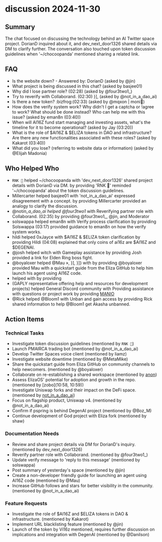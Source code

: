 # discussion 2024-11-30

## Summary

The chat focused on discussing the technology behind an AI Twitter space project. DorianD inquired about it, and dev_next_door1326 shared details via DM to clarify further. The conversation also touched upon token discussion guidelines when '~/chocoopanda' mentioned sharing a related link.

## FAQ

- Is the website down? - Answered by: DorianD (asked by @jin)
- What project is being discussed in this chat? (asked by basjee01)
- Why did I lose partner role? (02:28) (asked by @four3two1\_)
- Try to reverify with Collaborand. (02:30) }], (asked by @not_in_a_dao_ai)
- Is there a new token? :bizfrog:(02:33) (asked by @mqxon | moni🧙)
- How does the verify system work? Why didn't I get a captcha or !agree to work? What should be done instead? Who can help me with this issue? (asked by eman8n (03:40))
- When will AI16Z fund start managing and investing assets, what's the timeline for it to become operational? (asked by Jay (03:20))
- What is the role of $AI16Z & $ELIZA tokens in DAO and infrastructure? Are there any new functionalities associated with these roles? (asked by Kakarot (03:40))
- What did you lose? (referring to website data or information) (asked by @Elijah Madonia)

## Who Helped Who

- `RNK 🪽` helped ~/chocoopanda with 'dev_next_door1326' shared project details with DorianD via DM. by providing 'RNK 🪽' reminded '~/chocoopanda' about the token discussion guidelines.
- Millercarter helped basjee01 with 'not_in_a_dao_ai' expressed disagreement with a concept. by providing Millercarter provided an analogy to clarify the discussion.
- @not*in_a_dao_ai helped @four3two1* with Reverifying partner role with Collaborand. (02:35) by providing @four3two1\_,
  @jin, and Moderator
- solswappa helped eman8n with Verify process clarification by providing Solswappa (03:17) provided guidance to eman8n on how the verify system works.
- hildi helped 0xJayce with $AI16Z & $ELIZA token clarification by providing Hildi (04:08) explained that only coins of ai16z are $AI16Z and $DEGENAI.
- @josh helped witch with Gameplay assistance by providing Josh provided a link for Elden Ring boss fight.
- @boyaloxer helped @Mau », }], }]} with by providing @boyaloxer provided Mau with a quickstart guide from the Eliza
  GitHub to help him launch his agent using AI16Z code.
- helped with by providing
- (GAPLY representative offering help and resources for development projects) helped General Discord community with Providing assistance with questions or project work by providing [MANIO](10:55)
- @Rick helped @Bloom1 with Unban and gain access by providing Rick shared information to help @Bloom1 get Akasha unbanned.

## Action Items

### Technical Tasks

- Investigate token discussion guidelines (mentioned by `RNK 🪽`)
- Launch PMAIRCA trading bot (mentioned by @not_in_a_dao_ai)
- Develop Twitter Spaces voice client (mentioned by liamz)
- Investigate website downtime (mentioned by @MetaMike)
- Share the quickstart guide from Eliza GitHub on community channels to help newcomers. (mentioned by @boyaloxer)
- Collaborate on re-establishing a shared workspace (mentioned by [anon](10:51))
- Assess ElizaOS' potential for adoption and growth in the repo. (mentioned by [zobo](10:58, 10:59))
- Investigate Uniswap forks and their impact on the DeFi space. (mentioned by [not_in_a_dao_ai](11:02))
- Focus on flagship product, Uniswap v4. (mentioned by @not_in_a_dao_ai)
- Confirm if pspring is behind DegenAI project (mentioned by @Boz_M)
- Continue development of God project with Eliza fork (mentioned by shaw)

### Documentation Needs

- Review and share project details via DM for DorianD's inquiry. (mentioned by dev_next_door1326)
- Reverify partner role with Collaborand. (mentioned by @four3two1\_)
- Update verify message to 'reply to this message' (mentioned by solswappa)
- Post summary of yesterday's space (mentioned by @jin)
- Create a non-developer friendly guide for launching an agent using AI16Z code (mentioned by @Mau)
- Increase GitHub follows and stars for better visibility in the community. (mentioned by @not_in_a_dao_ai)

### Feature Requests

- Investigate the role of $AI16Z and $ELIZA tokens in DAO & infrastructure. (mentioned by Kakarot)
- Implement URL blacklisting feature (mentioned by @jin)
- Launch of the token by Vi16z mentioned, requires further discussion on implications and integration with DegenAI (mentioned by @Danilson)
